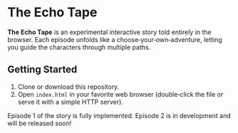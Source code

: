 # The Echo Tape

**The Echo Tape** is an experimental interactive story told entirely in the browser. Each episode unfolds like a choose‑your‑own‑adventure, letting you guide the characters through multiple paths.

## Getting Started

1. Clone or download this repository.
2. Open `index.html` in your favorite web browser (double‑click the file or serve it with a simple HTTP server).

Episode 1 of the story is fully implemented. Episode 2 is in development and will be released soon!

